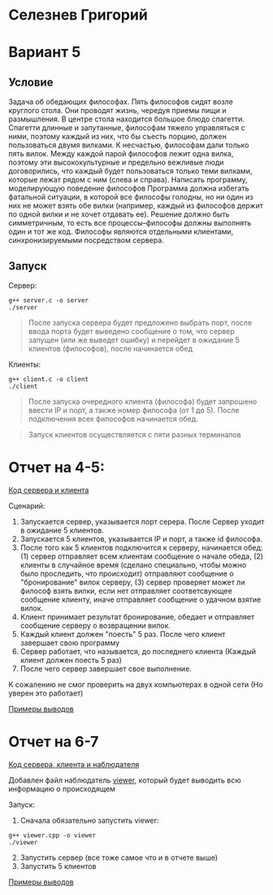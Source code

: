 # Селезнев Григорий
# Вариант 5

## Условие
Задача об обедающих философах. Пять философов сидят возле круглого стола. Они проводят жизнь, чередуя приемы пищи и
размышления. В центре стола находится большое блюдо спагетти.
Спагетти длинные и запутанные, философам тяжело управляться с ними, поэтому каждый из них, что бы съесть порцию, должен пользоваться двумя вилками. К несчастью, философам дали
только пять вилок. Между каждой парой философов лежит одна вилка, поэтому эти высококультурные и предельно вежливые
люди договорились, что каждый будет пользоваться только теми
вилками, которые лежат рядом с ним (слева и справа). Написать
программу, моделирующую поведение философов Программа должна избегать фатальной ситуации, в которой все философы
голодны, но ни один из них не может взять обе вилки (например,
каждый из философов держит по одной вилки и не хочет отдавать
ее). Решение должно быть симметричным, то есть все
процессы–философы должны выполнять один и тот же
код. Философы являются отдельными клиентами, синхронизируемыми посредством сервера.

## Запуск
Сервер:
```
g++ server.c -o server
./server
```
> После запуска сервера будет предложено выбрать порт, после ввода порта будет выведено сообщение о том, что сервер запущен (или же выведет ошибку) и перейдет в ожидание 5 клиентов (философов), после начинается обед

Клиенты:
```
g++ client.c -o client
./client
```
> После запуска очередного клиента (философа) будет запрошено ввести IP и порт, а также номер философа (от 1 до 5). После подключения всех философов начинается обед.

> Запуск клиентов осуществляется с пяти разных терминалов


# Отчет на 4-5:

[Код сервера и клиента]()

Сценарий:
1. Запускается сервер, указывается порт серера. После Сервер уходит в ожидание 5 клиентов.
2. Запускается 5 клиентов, указывается IP и порт, а также id философа.
3. После того как 5 клиентов подключится к серверу, начинается обед: (1) сервер отправляет всем клиентам сообщение о начале обеда, (2) клиенты в случайное время (сделано специально, чтобы можно было проследить, что происходит) отправляют сообщение о "бронирование" вилок серверу, (3) сервер проверяет может ли философ взять вилки, если нет отправляет соответсвующее сообщение клиенту, иначе отправляет сообщение о удачном взятие вилок.
4. Клиент принимает результат бронирование, обедает и отправляет сообщение серверу о возвращении вилок.
5. Каждый клиент должен "поесть" 5 раз. После чего клиент завершает свою программу
6. Сервер работает, что называется, до последнего клиента (Каждый клиент должен поесть 5 раз)
7. После чего сервер завершает свое выполнение.

К сожалению не смог проверить на двух компьютерах в одной сети (Но уверен это работает)

[Примеры выводов](https://github.com/Grisha1232/IDZ-3/blob/main/4-5/test.md)

# Отчет на 6-7
[Код сервера, клиента и наблюдателя]()

Добавлен файл наблюдатель [viewer](), который будет выводить всю информацию о происходящем

Запуск:
1. Сначала обязательно запустить viewer:
```
g++ viewer.cpp -o viewer
./viewer
```
2. Запустить сервер (все тоже самое что и в отчете выше)
3. Запустить 5 клиентов

[Примеры выводов]()

